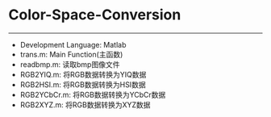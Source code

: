 # Color-Space-Conversion
---
* Development Language: Matlab  
* trans.m: Main Function(主函数)  
* readbmp.m: 读取bmp图像文件  
* RGB2YIQ.m: 将RGB数据转换为YIQ数据  
* RGB2HSI.m: 将RGB数据转换为HSI数据  
* RGB2YCbCr.m: 将RGB数据转换为YCbCr数据  
* RGB2XYZ.m: 将RGB数据转换为XYZ数据  
